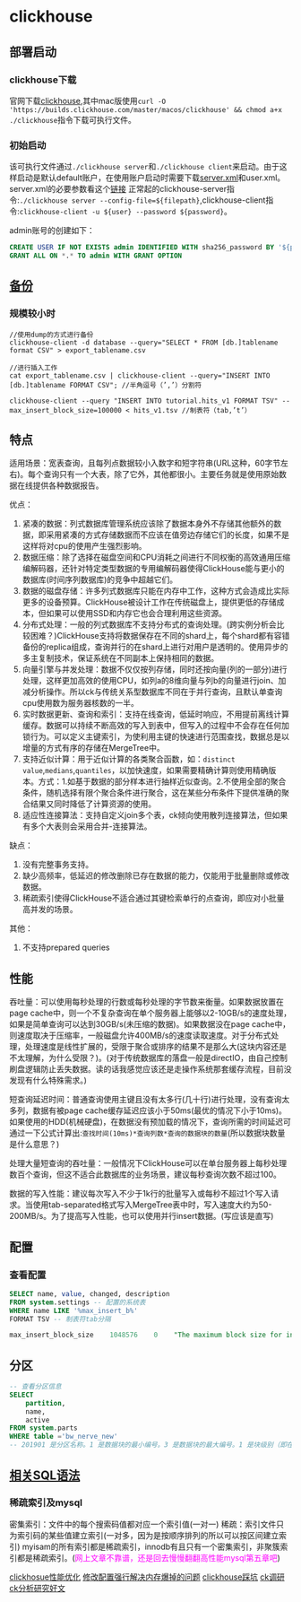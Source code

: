 # clickhouse

## 部署启动

### clickhouse下载
官网下载[clickhouse](https://clickhouse.com/docs/zh/getting-started/install),其中mac版使用`curl -O 'https://builds.clickhouse.com/master/macos/clickhouse' && chmod a+x ./clickhouse`指令下载可执行文件。

### 初始启动
该可执行文件通过`./clickhouse server`和`./clickhouse client`来启动。由于这样启动是默认default账户，在使用账户启动时需要下载[server.xml](https://github.com/ClickHouse/ClickHouse/blob/master/programs/server/config.xml)和user.xml。server.xml的必要参数看这个[链接](https://zhuanlan.zhihu.com/p/470885530)
正常起的clickhouse-server指令:`./clickhouse server --config-file=${filepath}`,clickhouse-client指令:`clickhouse-client -u ${user} --password ${password}`。

admin账号的创建如下：

```sql
CREATE USER IF NOT EXISTS admin IDENTIFIED WITH sha256_password BY '${password}'
GRANT ALL ON *.* TO admin WITH GRANT OPTION
```

## [备份](https://aop.pub/artical/database/clickhouse/backup-recovery/)

### 规模较小时

```shell
//使用dump的方式进行备份
clickhouse-client -d database --query="SELECT * FROM [db.]tablename format CSV" > export_tablename.csv

//进行插入工作
cat export_tablename.csv | clickhouse-client --query="INSERT INTO [db.]tablename FORMAT CSV"; //半角逗号（’,’）分割符

clickhouse-client --query "INSERT INTO tutorial.hits_v1 FORMAT TSV" --max_insert_block_size=100000 < hits_v1.tsv //制表符（tab,’t’）
```

## 特点

适用场景：宽表查询，且每列点数据较小入数字和短字符串(URL这种，60字节左右)。每个查询只有一个大表，除了它外，其他都很小。主要任务就是使用原始数据在线提供各种数据报告。

优点：

1. 紧凑的数据：列式数据库管理系统应该除了数据本身外不存储其他额外的数据，即采用紧凑的方式存储数据而不应该在值旁边存储它们的长度，如果不是这样将对cpu的使用产生强烈影响。
2. 数据压缩：除了选择在磁盘空间和CPU消耗之间进行不同权衡的高效通用压缩编解码器，还针对特定类型数据的专用编解码器使得ClickHouse能与更小的数据库(时间序列数据库)的竞争中超越它们。
3. 数据的磁盘存储：许多列式数据库只能在内存中工作，这种方式会造成比实际更多的设备预算。ClickHouse被设计工作在传统磁盘上，提供更低的存储成本，但如果可以使用SSD和内存它也会合理利用这些资源。
4. 分布式处理：一般的列式数据库不支持分布式的查询处理。(跨实例分析会比较困难？)ClickHouse支持将数据保存在不同的shard上，每个shard都有容错备份的replica组成，查询并行的在shard上进行对用户是透明的。使用异步的多主复制技术，保证系统在不同副本上保持相同的数据。
5. 向量引擎与并发处理：数据不仅仅按列存储，同时还按向量(列的一部分)进行处理，这样更加高效的使用CPU，如列a的8维向量与列b的向量进行join、加减分析操作。所以ck与传统关系型数据库不同在于并行查询，且默认单查询cpu使用数为服务器核数的一半。
6. 实时数据更新、查询和索引：支持在线查询，低延时响应，不用提前离线计算缓存。数据可以持续不断高效的写入到表中，但写入的过程中不会存在任何加锁行为。可以定义主键索引，为使利用主键的快速进行范围查找，数据总是以增量的方式有序的存储在MergeTree中。
7. 支持近似计算：用于近似计算的各类聚合函数，如：`distinct value`,`medians`,`quantiles`，以加快速度，如果需要精确计算则使用精确版本。方式：1.如基于数据的部分样本进行抽样近似查询。2.不使用全部的聚合条件，随机选择有限个聚合条件进行聚合，这在某些分布条件下提供准确的聚合结果又同时降低了计算资源的使用。
8. 适应性连接算法：支持自定义join多个表，ck倾向使用散列连接算法，但如果有多个大表则会采用合并-连接算法。

缺点：

1. 没有完整事务支持。
2. 缺少高频率，低延迟的修改删除已存在数据的能力，仅能用于批量删除或修改数据。
3. 稀疏索引使得ClickHouse不适合通过其键检索单行的点查询，即应对小批量高并发的场景。

其他：

1. 不支持prepared queries

## 性能

吞吐量：可以使用每秒处理的行数或每秒处理的字节数来衡量。如果数据放置在page cache中，则一个不复杂查询在单个服务器上能够以2-10GB/s的速度处理，如果是简单查询可以达到30GB/s(未压缩的数据)。如果数据没在page cache中，则速度取决于压缩率，一般磁盘允许400MB/s的速度读取速度。对于分布式处理，处理速度是线性扩展的，受限于聚合或排序的结果不是那么大(这块内容还是不太理解，为什么受限？)。(对于传统数据库的落盘一般是directIO，由自己控制刷盘逻辑防止丢失数据。读的话我感觉应该还是走操作系统那套缓存流程，目前没发现有什么特殊需求。)

短查询延迟时间：普通查询使用主键且没有太多行(几十行)进行处理，没有查询太多列，数据有被page cache缓存延迟应该小于50ms(最优的情况下小于10ms)。如果使用的HDD(机械硬盘)，在数据没有预加载的情况下，查询所需的时间延迟可通过一下公式计算出:`查找时间(10ms)*查询列数*查询的数据块的数量`(所以数据块数量是什么意思？)

处理大量短查询的吞吐量：一般情况下ClickHouse可以在单台服务器上每秒处理数百个查询，但这不适合此数据库的业务场景，建议每秒查询次数不超过100。

数据的写入性能：建议每次写入不少于1k行的批量写入或每秒不超过1个写入请求。当使用tab-separated格式写入MergeTree表中时，写入速度大约为50-200MB/s。为了提高写入性能，也可以使用并行insert数据。(写应该是直写)

## 配置

### 查看配置

```sql
SELECT name, value, changed, description
FROM system.settings -- 配置的系统表
WHERE name LIKE '%max_insert_b%'
FORMAT TSV -- 制表符tab分隔

max_insert_block_size    1048576    0    "The maximum block size for insertion, if we control the creation of blocks for insertion."
```

## 分区

```sql
-- 查看分区信息
SELECT
    partition,
    name,
    active
FROM system.parts
WHERE table ='bw_nerve_new'
-- 201901 是分区名称。1 是数据块的最小编号。3 是数据块的最大编号。1 是块级别（即在由块组成的合并树中，该块在树中的深度）。
```

## [相关SQL语法](https://clickhouse.tech/docs/zh/sql-reference/statements/create/)

### <div id = 120.1>稀疏索引及mysql</div>

密集索引：文件中的每个搜索码值都对应一个索引值(一对一)
稀疏：索引文件只为索引码的某些值建立索引(一对多，因为是按顺序排列的所以可以按区间建立索引)
myisam的所有索引都是稀疏索引，innodb有且只有一个密集索引，非聚簇索引都是稀疏索引。(<font color="#ff00ff">网上文章不靠谱，还是回去慢慢翻翻高性能mysql第五章吧</font>)

[clickhosue性能优化](https://huaweicloud.csdn.net/6335739dd3efff3090b57420.html)
[修改配置强行解决内存爆掉的问题](https://blog.csdn.net/anyitian/article/details/115390396)
[clickhouse踩坑](https://blog.csdn.net/qq_42016966/article/details/110487663)
[ck调研](https://xie.infoq.cn/article/9f325fb7ddc5d12362f4c88a8)
[ck分析研究好文](https://www.cnblogs.com/traditional/p/15218743.html)